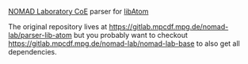 [NOMAD Laboratory CoE](http://nomad-coe.eu) parser for [libAtom](http://www.libatoms.org/)

The original repository lives at
    https://gitlab.mpcdf.mpg.de/nomad-lab/parser-lib-atom
but you probably want to checkout
    https://gitlab.mpcdf.mpg.de/nomad-lab/nomad-lab-base
to also get all dependencies.